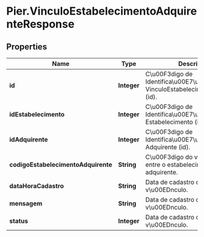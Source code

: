 # Pier.VinculoEstabelecimentoAdquirenteResponse

## Properties
Name | Type | Description | Notes
------------ | ------------- | ------------- | -------------
**id** | **Integer** | C\u00F3digo de Identifica\u00E7\u00E3o do VinculoEstabelecimentoAdquirente (id). | [optional] 
**idEstabelecimento** | **Integer** | C\u00F3digo de Identifica\u00E7\u00E3o do Estabelecimento (id). | [optional] 
**idAdquirente** | **Integer** | C\u00F3digo de Identifica\u00E7\u00E3o do Adquirente (id). | [optional] 
**codigoEstabelecimentoAdquirente** | **String** | C\u00F3digo do v\u00EDnculo entre o estabelecimento e o adquirente. | [optional] 
**dataHoraCadastro** | **String** | Data de cadastro do v\u00EDnculo. | [optional] 
**mensagem** | **String** | Data de cadastro do v\u00EDnculo. | [optional] 
**status** | **Integer** | Data de cadastro do v\u00EDnculo. | [optional] 


